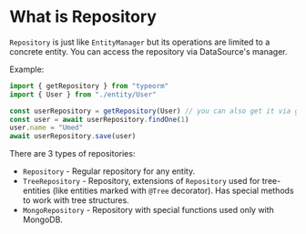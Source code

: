 # What is Repository

`Repository` is just like `EntityManager` but its operations are limited to a concrete entity.
You can access the repository via DataSource's manager.

Example:

```typescript
import { getRepository } from "typeorm"
import { User } from "./entity/User"

const userRepository = getRepository(User) // you can also get it via getConnection().getRepository() or getManager().getRepository()
const user = await userRepository.findOne(1)
user.name = "Umed"
await userRepository.save(user)
```

There are 3 types of repositories:

-   `Repository` - Regular repository for any entity.
-   `TreeRepository` - Repository, extensions of `Repository` used for tree-entities
    (like entities marked with `@Tree` decorator).
    Has special methods to work with tree structures.
-   `MongoRepository` - Repository with special functions used only with MongoDB.
